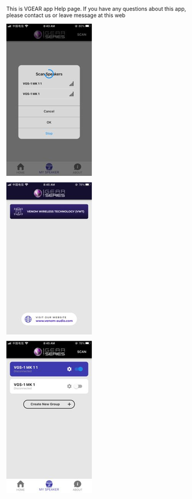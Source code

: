 This is VGEAR app Help page. If you have any questions about this app, please contact us or leave message at this web

![home image](https://github.com/niteapps/vgear/blob/main/image12001.jpg)

![home image](https://github.com/niteapps/vgear/blob/main/image12002.jpg)

![home image](https://github.com/niteapps/vgear/blob/main/image12003.jpg)
